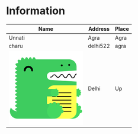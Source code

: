 # Information

Name | Address| Place
-----|---------|-----
Unnati |Agra|Agra
charu|delhi522|agra
![Image](docusaurus.png)|Delhi|Up
